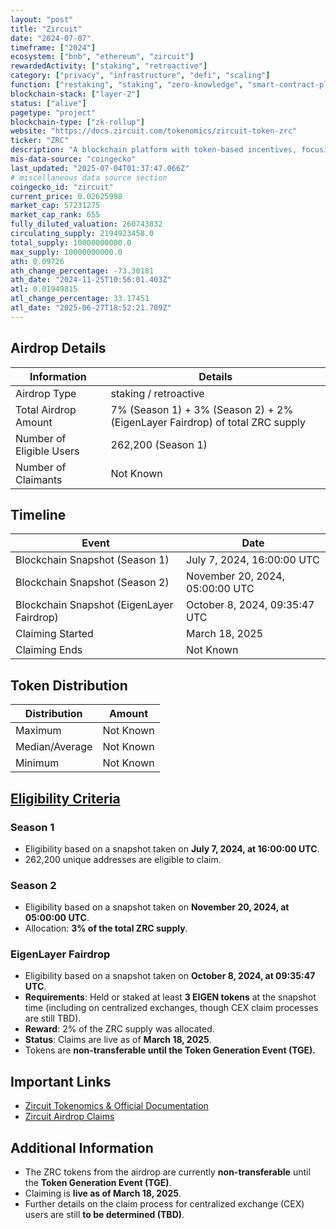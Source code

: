 ```yaml
---
layout: "post"
title: "Zircuit"
date: "2024-07-07"
timeframe: ["2024"]
ecosystem: ["bnb", "ethereum", "zircuit"]
rewardedActivity: ["staking", "retroactive"]
category: ["privacy", "infrastructure", "defi", "scaling"]
function: ["restaking", "staking", "zero-knowledge", "smart-contract-platform"]
blockchain-stack: ["layer-2"]
status: ["alive"]
pagetype: "project"
blockchain-type: ["zk-rollup"]
website: "https://docs.zircuit.com/tokenomics/zircuit-token-zrc"
ticker: "ZRC"
description: "A blockchain platform with token-based incentives, focusing on EigenLayer staking and decentralized security."
mis-data-source: "coingecko"
last_updated: "2025-07-04T01:37:47.066Z"
# miscellaneous data source section
coingecko_id: "zircuit"
current_price: 0.02625998
market_cap: 57231275
market_cap_rank: 655
fully_diluted_valuation: 260743832
circulating_supply: 2194923458.0
total_supply: 10000000000.0
max_supply: 10000000000.0
ath: 0.09726
ath_change_percentage: -73.30181
ath_date: "2024-11-25T10:56:01.403Z"
atl: 0.01949815
atl_change_percentage: 33.17451
atl_date: "2025-06-27T18:52:21.709Z"
---
```


## Airdrop Details

| Information              | Details                                                                      |
| ------------------------ | ---------------------------------------------------------------------------- |
| Airdrop Type             | staking / retroactive                                                        |
| Total Airdrop Amount     | 7% (Season 1) + 3% (Season 2) + 2% (EigenLayer Fairdrop) of total ZRC supply |
| Number of Eligible Users | 262,200 (Season 1)                                                           |
| Number of Claimants      | Not Known                                                                    |

## Timeline

| Event                                     | Date                            |
| ----------------------------------------- | ------------------------------- |
| Blockchain Snapshot (Season 1)            | July 7, 2024, 16:00:00 UTC      |
| Blockchain Snapshot (Season 2)            | November 20, 2024, 05:00:00 UTC |
| Blockchain Snapshot (EigenLayer Fairdrop) | October 8, 2024, 09:35:47 UTC   |
| Claiming Started                          | March 18, 2025                  |
| Claiming Ends                             | Not Known                       |

## Token Distribution

| Distribution   | Amount    |
| -------------- | --------- |
| Maximum        | Not Known |
| Median/Average | Not Known |
| Minimum        | Not Known |

## [Eligibility Criteria](https://docs.zircuit.com/tokenomics/zircuit-token-zrc)

### **Season 1**

- Eligibility based on a snapshot taken on **July 7, 2024, at 16:00:00 UTC**.
- 262,200 unique addresses are eligible to claim.

### **Season 2**

- Eligibility based on a snapshot taken on **November 20, 2024, at 05:00:00 UTC**.
- Allocation: **3% of the total ZRC supply**.

### **EigenLayer Fairdrop**

- Eligibility based on a snapshot taken on **October 8, 2024, at 09:35:47 UTC**.
- **Requirements**: Held or staked at least **3 EIGEN tokens** at the snapshot time (including on centralized exchanges, though CEX claim processes are still TBD).
- **Reward**: 2% of the ZRC supply was allocated.
- **Status**: Claims are live as of **March 18, 2025**.
- Tokens are **non-transferable until the Token Generation Event (TGE).**

## Important Links

- [Zircuit Tokenomics & Official Documentation](https://docs.zircuit.com/tokenomics/zircuit-token-zrc)
- [Zircuit Airdrop Claims](https://claim.zircuit.com)

## Additional Information

- The ZRC tokens from the airdrop are currently **non-transferable** until the **Token Generation Event (TGE)**.
- Claiming is **live as of March 18, 2025**.
- Further details on the claim process for centralized exchange (CEX) users are still **to be determined (TBD)**.